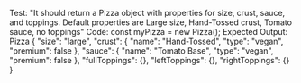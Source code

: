 Test: "It should return a Pizza object with properties for size, crust, sauce, and toppings. Default properties are Large size, Hand-Tossed crust, Tomato sauce, no toppings"
Code: const myPizza = new Pizza();
Expected Output: Pizza {
"size": "large",
"crust": {
"name": "Hand-Tossed",
"type": "vegan",
"premium": false
},
"sauce": {
"name": "Tomato Base",
"type": "vegan",
"premium": false
},
"fullToppings": {},
"leftToppings": {},
"rightToppings": {}
}
